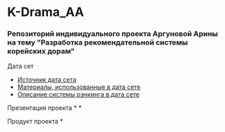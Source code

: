 # K-Drama_AA
### Репозиторий индивидуального проекта Аргуновой Арины на тему "Разработка рекомендательной системы корейских дорам"
Дата сет
* [Источник дата сета](https://www.kaggle.com/datasets/gianinamariapetrascu/top-100-k-drama-2023)<br/>
* [Материалы, использованные в дата сете](https://mydramalist.com/shows/top_korean_dramas?page=1)<br/>
* [Описание системы рэнкинга в дата сете](https://mydramalist.com/faq)<br/>

Презентация проекта
*
*

Продукт проекта
*
